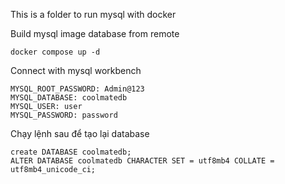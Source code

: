 This is a folder to run mysql with docker 

Build mysql image database from remote

```shell
docker compose up -d
```

Connect with mysql workbench
```
MYSQL_ROOT_PASSWORD: Admin@123
MYSQL_DATABASE: coolmatedb
MYSQL_USER: user
MYSQL_PASSWORD: password
```

Chạy lệnh sau để tạo lại database
```
create DATABASE coolmatedb;
ALTER DATABASE coolmatedb CHARACTER SET = utf8mb4 COLLATE = utf8mb4_unicode_ci;
```

